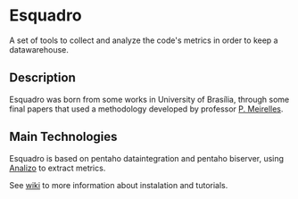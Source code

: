 # Esquadro
A set of tools to collect and analyze the code's metrics in order to keep a datawarehouse.

## Description
Esquadro was born from some works in University of Brasília, through some final papers that used a methodology developed by professor [P. Meirelles](https://fga.unb.br/paulormm/).

## Main Technologies
Esquadro is based on pentaho dataintegration and pentaho biserver, using [Analizo](https://github.com/analizo/analizo) to extract metrics.

See [wiki](https://github.com/UnBazar/esquadro/wiki/1.-Home) to more information about instalation and tutorials.
